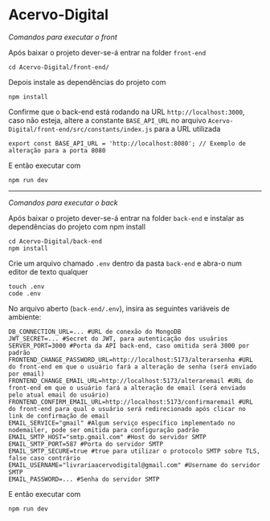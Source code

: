 # Acervo-Digital

*Comandos para executar o front*

Após baixar o projeto dever-se-á entrar na folder `front-end`
```
cd Acervo-Digital/front-end/
```

Depois instale as dependências do projeto com 
```
npm install
```

Confirme que o back-end está rodando na URL `http://localhost:3000`, caso não esteja, altere
a constante `BASE_API_URL` no arquivo `Acervo-Digital/front-end/src/constants/index.js` para a URL utilizada
```
export const BASE_API_URL = 'http://localhost:8080'; // Exemplo de alteração para a porta 8080
```

E então executar com
```
npm run dev
```
------------------------------------------------------------------
*Comandos para executar o back*

Após baixar o projeto dever-se-á entrar na folder `back-end` e instalar as dependências do projeto com npm install
```
cd Acervo-Digital/back-end
npm install
```

Crie um arquivo chamado `.env` dentro da pasta `back-end` e abra-o num editor de texto qualquer
```
touch .env
code .env
```

No arquivo aberto (`back-end/.env`), insira as seguintes variáveis de ambiente: 
```
DB_CONNECTION_URL=... #URL de conexão do MongoDB
JWT_SECRET=... #Secret do JWT, para autenticação dos usuários
SERVER_PORT=3000 #Porta da API back-end, caso omitida será 3000 por padrão
FRONTEND_CHANGE_PASSWORD_URL=http://localhost:5173/alterarsenha #URL do front-end em que o usuário fará a alteração de senha (será enviado por email)
FRONTEND_CHANGE_EMAIL_URL=http://localhost:5173/alteraremail #URL do front-end em que o usuário fará a alteração de email (será enviado pelo atual email do usuário)
FRONTEND_CONFIRM_EMAIL_URL=http://localhost:5173/confirmaremail #URL do front-end para qual o usuário será redirecionado após clicar no link de confirmação de email
EMAIL_SERVICE="gmail" #Algum serviço específico implementado no nodemailer, pode ser omitida para configuração padrão
EMAIL_SMTP_HOST="smtp.gmail.com" #Host do servidor SMTP
EMAIL_SMTP_PORT=587 #Porta do servidor SMTP
EMAIL_SMTP_SECURE=true #true para utilizar o protocolo SMTP sobre TLS, false caso contrário
EMAIL_USERNAME="livrariaacervodigital@gmail.com" #Username do servidor SMTP
EMAIL_PASSWORD=... #Senha do servidor SMTP
```

E então executar com
```
npm run dev
```